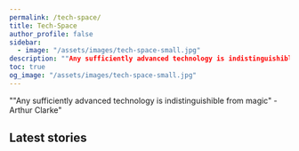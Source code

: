 ```yaml
---
permalink: /tech-space/
title: Tech-Space
author_profile: false
sidebar:
  - image: "/assets/images/tech-space-small.jpg"
description: ""Any sufficiently advanced technology is indistinguishible from magic" - Arthur Clarke"
toc: true
og_image: "/assets/images/tech-space-small.jpg"
---
```

""Any sufficiently advanced technology is indistinguishible from magic" - Arthur Clarke"

## Latest stories


